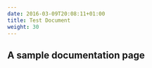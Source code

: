 ```yaml
---
date: 2016-03-09T20:08:11+01:00
title: Test Document
weight: 30
---
```


## A sample documentation page
